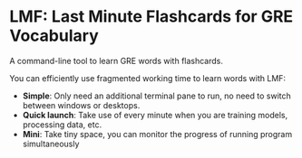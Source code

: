 # LMF: Last Minute Flashcards for GRE Vocabulary

A command-line tool to learn GRE words with flashcards.

You can efficiently use fragmented working time to learn words with LMF:

- **Simple**: Only need an additional terminal pane to run, no need to switch between windows or desktops.
- **Quick launch**: Take use of every minute when you are training models, processing data, etc.
- **Mini**: Take tiny space, you can monitor the progress of running program simultaneously
